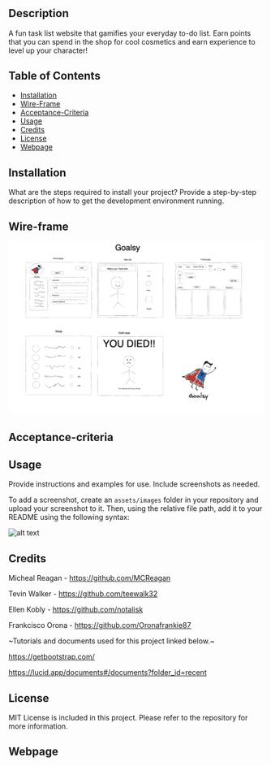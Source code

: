 # <Goalsy>

## Description

A fun task list website that gamifies your everyday to-do list. Earn points that you can spend in the shop for cool cosmetics and earn experience to level up your character!

## Table of Contents


- [Installation](#installation)
- [Wire-Frame](#wire-frame)
- [Acceptance-Criteria](#acceptance-criteria)
- [Usage](#usage)
- [Credits](#credits)
- [License](#license)
- [Webpage](#webpage)

## Installation

What are the steps required to install your project? Provide a step-by-step description of how to get the development environment running.


## Wire-frame 

![Goalsy-wire-frame](assets/Goalsy-wireframe.png)


## Acceptance-criteria

## Usage

Provide instructions and examples for use. Include screenshots as needed.

To add a screenshot, create an `assets/images` folder in your repository and upload your screenshot to it. Then, using the relative file path, add it to your README using the following syntax:

![alt text](assets/images/screenshot.png)

## Credits

Micheal Reagan - https://github.com/MCReagan

Tevin Walker - https://github.com/teewalk32

Ellen Kobly - https://github.com/notalisk

Frankcisco Orona - https://github.com/Oronafrankie87

~Tutorials and documents used for this project linked below.~

https://getbootstrap.com/

https://lucid.app/documents#/documents?folder_id=recent

## License

MIT License is included in this project. Please refer to the repository for more information.



## Webpage
